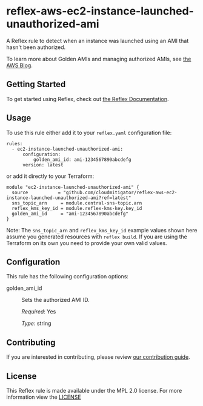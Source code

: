 # reflex-aws-ec2-instance-launched-unauthorized-ami
A Reflex rule to detect when an instance was launched using an AMI that hasn't been authorized.

To learn more about Golden AMIs and managing authorized AMIs, see [the AWS Blog](https://aws.amazon.com/blogs/awsmarketplace/announcing-the-golden-ami-pipeline/).

## Getting Started
To get started using Reflex, check out [the Reflex Documentation](https://docs.cloudmitigator.com/).

## Usage
To use this rule either add it to your `reflex.yaml` configuration file:  
```
rules:
  - ec2-instance-launched-unauthorized-ami:
      configuration:
          golden_ami_id: ami-1234567890abcdefg
      version: latest
```

or add it directly to your Terraform:  
```
module "ec2-instance-launched-unauthorized-ami" {
  source           = "github.com/cloudmitigator/reflex-aws-ec2-instance-launched-unauthorized-ami?ref=latest"
  sns_topic_arn     = module.central-sns-topic.arn
  reflex_kms_key_id = module.reflex-kms-key.key_id
  golden_ami_id     = "ami-1234567890abcdefg"
}
```

Note: The `sns_topic_arn` and `reflex_kms_key_id` example values shown here assume you generated resources with `reflex build`. If you are using the Terraform on its own you need to provide your own valid values.

## Configuration
This rule has the following configuration options:

<dl>
  <dt>golden_ami_id</dt>
  <dd>
  <p>Sets the authorized AMI ID.</p>

  <em>Required</em>: Yes  

  <em>Type</em>: string
  </dd>
</dl>

## Contributing
If you are interested in contributing, please review [our contribution guide](https://docs.cloudmitigator.com/about/contributing.html).

## License
This Reflex rule is made available under the MPL 2.0 license. For more information view the [LICENSE](https://github.com/cloudmitigator/reflex-aws-ec2-instance-launched-unauthorized-ami/blob/master/LICENSE) 
